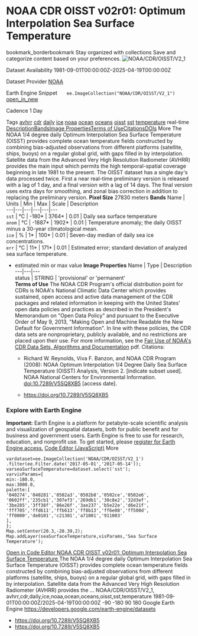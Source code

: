  
#  NOAA CDR OISST v02r01: Optimum Interpolation Sea Surface Temperature 
bookmark_borderbookmark Stay organized with collections  Save and categorize content based on your preferences.
![NOAA/CDR/OISST/V2_1](https://developers.google.com/earth-engine/datasets/images/NOAA/NOAA_CDR_OISST_V2_1_sample.png) 

Dataset Availability
    1981-09-01T00:00:00Z–2025-04-19T00:00:00Z 

Dataset Provider
     [ NOAA ](https://www.ncei.noaa.gov/products/optimum-interpolation-sst) 

Earth Engine Snippet
     `    ee.ImageCollection("NOAA/CDR/OISST/V2_1")   ` [ open_in_new ](https://code.earthengine.google.com/?scriptPath=Examples:Datasets/NOAA/NOAA_CDR_OISST_V2_1) 

Cadence
    1 Day 

Tags
     [avhrr](https://developers.google.com/earth-engine/datasets/tags/avhrr) [cdr](https://developers.google.com/earth-engine/datasets/tags/cdr) [daily](https://developers.google.com/earth-engine/datasets/tags/daily) [ice](https://developers.google.com/earth-engine/datasets/tags/ice) [noaa](https://developers.google.com/earth-engine/datasets/tags/noaa) [ocean](https://developers.google.com/earth-engine/datasets/tags/ocean) [oceans](https://developers.google.com/earth-engine/datasets/tags/oceans) [oisst](https://developers.google.com/earth-engine/datasets/tags/oisst) [sst](https://developers.google.com/earth-engine/datasets/tags/sst) [temperature](https://developers.google.com/earth-engine/datasets/tags/temperature)
real-time
[Description](https://developers.google.com/earth-engine/datasets/catalog/NOAA_CDR_OISST_V2_1#description)[Bands](https://developers.google.com/earth-engine/datasets/catalog/NOAA_CDR_OISST_V2_1#bands)[Image Properties](https://developers.google.com/earth-engine/datasets/catalog/NOAA_CDR_OISST_V2_1#image-properties)[Terms of Use](https://developers.google.com/earth-engine/datasets/catalog/NOAA_CDR_OISST_V2_1#terms-of-use)[Citations](https://developers.google.com/earth-engine/datasets/catalog/NOAA_CDR_OISST_V2_1#citations)[DOIs](https://developers.google.com/earth-engine/datasets/catalog/NOAA_CDR_OISST_V2_1#dois) More
The NOAA 1/4 degree daily Optimum Interpolation Sea Surface Temperature (OISST) provides complete ocean temperature fields constructed by combining bias-adjusted observations from different platforms (satellite, ships, buoys) on a regular global grid, with gaps filled in by interpolation. Satellite data from the Advanced Very High Resolution Radiometer (AVHRR) provides the main input which permits the high temporal-spatial coverage beginning in late 1981 to the present.
The OISST dataset has a single day's data processed twice. First a near real-time preliminary version is released with a lag of 1 day, and a final version with a lag of 14 days. The final version uses extra days for smoothing, and zonal bias correction in addition to replacing the preliminary version.
**Pixel Size** 27830 meters 
**Bands**
Name | Units | Min | Max | Scale | Description  
---|---|---|---|---|---  
`sst` | °C |  -180*  |  3764*  | 0.01 | Daily sea surface temperature  
`anom` | °C |  -1887*  |  1902*  | 0.01 | Temperature anomaly; the daily OISST minus a 30-year climatological mean.  
`ice` | % |  1*  |  100*  | 0.01 | Seven-day median of daily sea ice concentrations.  
`err` | °C |  11*  |  171*  | 0.01 | Estimated error; standard deviation of analyzed sea surface temperature.  
* estimated min or max value 
**Image Properties**
Name | Type | Description  
---|---|---  
status | STRING | 'provisional' or 'permanent'  
**Terms of Use**
The NOAA CDR Program's official distribution point for CDRs is NOAA's National Climatic Data Center which provides sustained, open access and active data management of the CDR packages and related information in keeping with the United States' open data policies and practices as described in the President's Memorandum on "Open Data Policy" and pursuant to the Executive Order of May 9, 2013, "Making Open and Machine Readable the New Default for Government Information". In line with these policies, the CDR data sets are nonproprietary, publicly available, and no restrictions are placed upon their use. For more information, see the [Fair Use of NOAA's CDR Data Sets, Algorithms and Documentation](https://www1.ncdc.noaa.gov/pub/data/sds/cdr/CDRs/Aerosol_Optical_Thickness/UseAgreement_01B-04.pdf) pdf.
Citations:
  * Richard W. Reynolds, Viva F. Banzon, and NOAA CDR Program (2008): NOAA Optimum Interpolation 1/4 Degree Daily Sea Surface Temperature (OISST) Analysis, Version 2. [indicate subset used]. NOAA National Centers for Environmental Information. [doi:10.7289/V5SQ8XB5](https://doi.org/10.7289/V5SQ8XB5) [access date].


  * [ https://doi.org/10.7289/V5SQ8XB5 ](https://doi.org/10.7289/V5SQ8XB5)


### Explore with Earth Engine
**Important:** Earth Engine is a platform for petabyte-scale scientific analysis and visualization of geospatial datasets, both for public benefit and for business and government users. Earth Engine is free to use for research, education, and nonprofit use. To get started, please [register for Earth Engine access.](https://console.cloud.google.com/earth-engine)
[Code Editor (JavaScript)](https://developers.google.com/earth-engine/datasets/catalog/NOAA_CDR_OISST_V2_1#code-editor-javascript-sample) More
```
vardataset=ee.ImageCollection('NOAA/CDR/OISST/V2_1')
.filter(ee.Filter.date('2017-05-01','2017-05-14'));
varseaSurfaceTemperature=dataset.select('sst');
varvisParams={
min:-180.0,
max:3000.0,
palette:[
'040274','040281','0502a3','0502b8','0502ce','0502e6',
'0602ff','235cb1','307ef3','269db1','30c8e2','32d3ef',
'3be285','3ff38f','86e26f','3ae237','b5e22e','d6e21f',
'fff705','ffd611','ffb613','ff8b13','ff6e08','ff500d',
'ff0000','de0101','c21301','a71001','911003'
],
};
Map.setCenter(20.3,-20.39,2);
Map.addLayer(seaSurfaceTemperature,visParams,'Sea Surface Temperature');
```
[ Open in Code Editor ](https://code.earthengine.google.com/?scriptPath=Examples:Datasets/NOAA/NOAA_CDR_OISST_V2_1)
[ NOAA CDR OISST v02r01: Optimum Interpolation Sea Surface Temperature ](https://developers.google.com/earth-engine/datasets/catalog/NOAA_CDR_OISST_V2_1)
The NOAA 1/4 degree daily Optimum Interpolation Sea Surface Temperature (OISST) provides complete ocean temperature fields constructed by combining bias-adjusted observations from different platforms (satellite, ships, buoys) on a regular global grid, with gaps filled in by interpolation. Satellite data from the Advanced Very High Resolution Radiometer (AVHRR) provides the …
NOAA/CDR/OISST/V2_1, avhrr,cdr,daily,ice,noaa,ocean,oceans,oisst,sst,temperature 
1981-09-01T00:00:00Z/2025-04-19T00:00:00Z
-90 -180 90 180 
Google Earth Engine
https://developers.google.com/earth-engine/datasets
  * [ https://doi.org/10.7289/V5SQ8XB5 ](https://doi.org/https://www.ncei.noaa.gov/products/optimum-interpolation-sst)
  * [ https://doi.org/10.7289/V5SQ8XB5 ](https://doi.org/https://developers.google.com/earth-engine/datasets/catalog/NOAA_CDR_OISST_V2_1)


